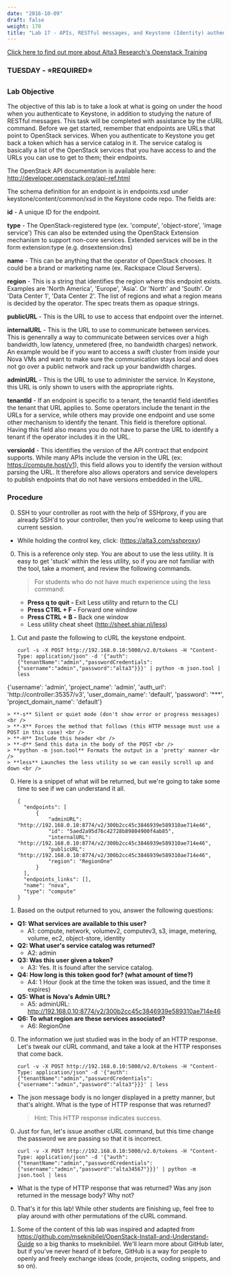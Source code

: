 ```yaml
---
date: "2016-10-09"
draft: false
weight: 170
title: "Lab 17 - APIs, RESTful messages, and Keystone (Identity) authentication"
---
```

[Click here to find out more about Alta3 Research's Openstack Training](https://alta3.com/courses/openstack)

### TUESDAY - &#x2B50;REQUIRED&#x2B50;

### Lab Objective

The objective of this lab is to take a look at what is going on under the hood when you authenticate to Keystone, in addition to studying the nature of RESTful messages. This task will be completed with assistance by the cURL command. Before we get started, remember that endpoints are URLs that point to OpenStack services. When you authenticate to Keystone you get back a token which has a service catalog in it. The service catalog is basically a list of the OpenStack services that you have access to and the URLs you can use to get to them; their endpoints.

The OpenStack API documentation is available here: http://developer.openstack.org/api-ref.html

The schema definition for an endpoint is in endpoints.xsd under keystone/content/common/xsd in the Keystone code repo. The fields are:

>
**id** - A unique ID for the endpoint.

>
**type** - The OpenStack-registered type (ex. 'compute', 'object-store', 'image service') This can also be extended using the OpenStack Extension mechanism to support non-core services. Extended services will be in the form extension:type (e.g. dnsextension:dns)

>
**name** - This can be anything that the operator of OpenStack chooses. It could be a brand or marketing name (ex. Rackspace Cloud Servers).

>
**region** - This is a string that identifies the region where this endpoint exists. Examples are 'North America', 'Europe', 'Asia'. Or 'North' and 'South'. Or 'Data Center 1', 'Data Center 2'. The list of regions and what a region means is decided by the operator. The spec treats them as opaque strings.

>
**publicURL** - This is the URL to use to access that endpoint over the internet.

>
**internalURL** - This is the URL to use to communicate between services. This is genenrally a way to communicate between services over a high bandwidth, low latency, unmetered (free, no bandwidth charges) network. An example would be if you want to access a swift cluster from inside your Nova VMs and want to make sure the communication stays local and does not go over a public network and rack up your bandwidth charges.

>
**adminURL** - This is the URL to use to administer the service. In Keystone, this URL is only shown to users with the appropriate rights.

>
**tenantId** - If an endpoint is specific to a tenant, the tenantId field identifies the tenant that URL applies to. Some operators include the tenant in the URLs for a service, while others may provide one endpoint and use some other mechanism to identify the tenant. This field is therefore optional. Having this field also means you do not have to parse the URL to identify a tenant if the operator includes it in the URL.

>
**versionId** - This identifies the version of the API contract that endpoint supports. While many APIs include the version in the URL (ex: https://compute.host/v1), this field allows you to identify the version without parsing the URL. It therefore also allows operators and service developers to publish endpoints that do not have versions embedded in the URL.

### Procedure

0. SSH to your controller as root with the help of SSHproxy, if you are already SSH'd to your controller, then you're welcome to keep using that current session.

 * While holding the control key, click: (https://alta3.com/sshproxy)

0. This is a reference only step. You are about to use the less utility. It is easy to get 'stuck' within the less utility, so if you are not familiar with the tool, take a moment, and review the following commands.
	
    > For students who do not have much experience using the less command:
    - **Press q to quit -** Exit Less utility and return to the CLI
    - **Press CTRL + F -** Forward one window
    - **Press CTRL + B -** Back one window
    - Less utility cheat sheet (http://sheet.shiar.nl/less)
 

0. Cut and paste the following to cURL the keystone endpoint. 

    ```
    curl -s -X POST http://192.168.0.10:5000/v2.0/tokens -H "Content-Type: application/json" -d '{"auth":{"tenantName":"admin","passwordCredentials":{"username":"admin","password":"alta3"}}}' | python -m json.tool | less
    ```
{'username': 'admin', 'project_name': 'admin', 'auth_url': 'http://controller:35357/v3', 'user_domain_name': 'default', 'password': '***', 'project_domain_name': 'default'}
	
	
    > **-s** Silent or quiet mode (don't show error or progress messages) <br />
    > **-X** Forces the method that follows (this HTTP message must use a POST in this case) <br />
    > **-H** Include this header <br />
    > **-d** Send this data in the body of the POST <br />
    > **python -m json.tool** Formats the output in a 'pretty' manner <br />
    > **less** Launches the less utility so we can easily scroll up and down <br />
 
0. Here is a snippet of what will be returned, but we're going to take some time to see if we can understand it all.

    ```
  	{
      "endpoints": [
          {
              "adminURL": "http://192.168.0.10:8774/v2/300b2cc45c3846939e589310ae714e46",
              "id": "5aed2a95d76c42728b89804900f4ab85",
              "internalURL": "http://192.168.0.10:8774/v2/300b2cc45c3846939e589310ae714e46",
              "publicURL": "http://192.168.0.10:8774/v2/300b2cc45c3846939e589310ae714e46",
              "region": "RegionOne"
          }
      ],
      "endpoints_links": [],
      "name": "nova",
      "type": "compute"
    }
    ```

0. Based on the output returned to you, answer the following questions:

  - **Q1: What services are available to this user?**
    - A1: compute, network, volumev2, computev3, s3, image, metering, volume, ec2, object-store, identity
  - **Q2: What user's service catalog was returned?**
    - A2: admin
  - **Q3: Was this user given a token?**
    - A3: Yes. It is found after the service catalog.
  - **Q4: How long is this token good for? (what amount of time?)**
    - A4: 1 Hour (look at the time the token was issued, and the time it expires)
  - **Q5: What is Nova's Admin URL?**
    - A5: adminURL: http://192.168.0.10:8774/v2/300b2cc45c3846939e589310ae714e46
  - **Q6: To what region are these services associated?**
    - A6: RegionOne

0. The information we just studied was in the body of an HTTP response. Let's tweak our cURL command, and take a look at the HTTP responses that come back.

    ```
    curl -v -X POST http://192.168.0.10:5000/v2.0/tokens -H "Content-Type: application/json" -d '{"auth":{"tenantName":"admin","passwordCredentials":{"username":"admin","password":"alta3"}}}' | less
    ```

 * The json message body is no longer displayed in a pretty manner, but that's alright. What is the type of HTTP response that was returned?

    > Hint: This HTTP response indicates success.
 
0. Just for fun, let's issue another cURL command, but this time change the password we are passing so that it is incorrect.

    ```
    curl -v -X POST http://192.168.0.10:5000/v2.0/tokens -H "Content-Type: application/json" -d '{"auth":{"tenantName":"admin","passwordCredentials":{"username":"admin","password":"alta34567"}}}' | python -m json.tool | less
    ```

 * What is the type of HTTP response that was returned? Was any json returned in the message body? Why not?

0. That's it for this lab! While other students are finishing up, feel free to play around with other permutations of the cURL command.

0. Some of the content of this lab was inspired and adapted from https://github.com/mseknibilel/OpenStack-Install-and-Understand-Guide so a big thanks to mseknibilel. We'll learn more about GitHub later, but if you've never heard of it before, GitHub is a way for people to openly and freely exchange ideas (code, projects, coding snippets, and so on).
